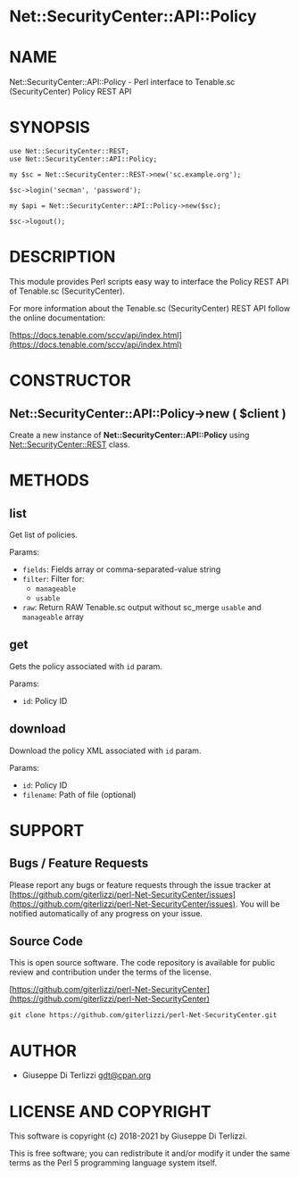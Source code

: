 # Net::SecurityCenter::API::Policy
# NAME

Net::SecurityCenter::API::Policy - Perl interface to Tenable.sc (SecurityCenter) Policy REST API

# SYNOPSIS

    use Net::SecurityCenter::REST;
    use Net::SecurityCenter::API::Policy;

    my $sc = Net::SecurityCenter::REST->new('sc.example.org');

    $sc->login('secman', 'password');

    my $api = Net::SecurityCenter::API::Policy->new($sc);

    $sc->logout();

# DESCRIPTION

This module provides Perl scripts easy way to interface the Policy REST API of Tenable.sc
(SecurityCenter).

For more information about the Tenable.sc (SecurityCenter) REST API follow the online documentation:

[https://docs.tenable.com/sccv/api/index.html](https://docs.tenable.com/sccv/api/index.html)

# CONSTRUCTOR

## Net::SecurityCenter::API::Policy->new ( $client )

Create a new instance of **Net::SecurityCenter::API::Policy** using [Net::SecurityCenter::REST](https://metacpan.org/pod/Net%3A%3ASecurityCenter%3A%3AREST) class.

# METHODS

## list

Get list of policies.

Params:

- `fields`: Fields array or comma-separated-value string
- `filter`: Filter for:
    - `manageable`
    - `usable`
- `raw`: Return RAW Tenable.sc output without sc\_merge `usable` and `manageable` array

## get

Gets the policy associated with `id` param.

Params:

- `id`: Policy ID

## download

Download the policy XML associated with `id` param.

Params:

- `id`: Policy ID
- `filename`: Path of file (optional)

# SUPPORT

## Bugs / Feature Requests

Please report any bugs or feature requests through the issue tracker
at [https://github.com/giterlizzi/perl-Net-SecurityCenter/issues](https://github.com/giterlizzi/perl-Net-SecurityCenter/issues).
You will be notified automatically of any progress on your issue.

## Source Code

This is open source software.  The code repository is available for
public review and contribution under the terms of the license.

[https://github.com/giterlizzi/perl-Net-SecurityCenter](https://github.com/giterlizzi/perl-Net-SecurityCenter)

    git clone https://github.com/giterlizzi/perl-Net-SecurityCenter.git

# AUTHOR

- Giuseppe Di Terlizzi <gdt@cpan.org>

# LICENSE AND COPYRIGHT

This software is copyright (c) 2018-2021 by Giuseppe Di Terlizzi.

This is free software; you can redistribute it and/or modify it under
the same terms as the Perl 5 programming language system itself.
